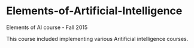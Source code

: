 # Elements-of-Artificial-Intelligence
Elements of AI course - Fall 2015

This course included implementing various Aritificial intelligence courses.
